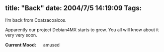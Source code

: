title: "Back"
date: 2004/7/5 14:19:09
Tags: 
---
<p>I&#8217;m back from Coatzacoalcos.</p>

<p>Apparently our project Debian4MX starts to grow. You all will know about it very very soon.</p>

<p><strong>Current Mood:</strong> <img width="15" height="15" src="http://stat.livejournal.com/img/mood/growf/smileys/smile.gif"/> amused</p>
